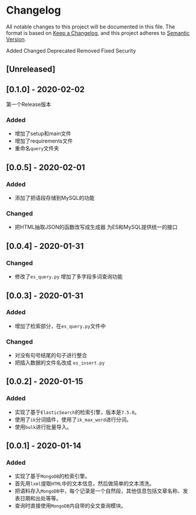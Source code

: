 # Changelog

All notable changes to this project will be documented in this file.
The format is based on [Keep a Changelog](https://keepachangelog.com/en/1.0.0/),
and this project adheres to [Semantic Version](https://semver.org/spec/v2.0.0.html).

Added Changed Deprecated Removed Fixed Security

## [Unreleased]

## [0.1.0] - 2020-02-02

第一个Release版本

### Added
- 增加了setup和main文件
- 增加了requirements文件
- 重命名`query`文件夹

## [0.0.5] - 2020-02-01
### Added
- 添加了把语段存储到MySQL的功能

### Changed
- 把HTML抽取JSON的函数改写成生成器 为ES和MySQL提供统一的接口

## [0.0.4] - 2020-01-31
### Changed
- 修改了`es_query.py` 增加了多字段多词查询功能

## [0.0.3] - 2020-01-31
### Added
- 增加了检索部分，在`es_query.py`文件中

### Changed
- 对没有句号结尾的句子进行整合
- 把插入数据的文件名改成 `es_insert.py` 

## [0.0.2] - 2020-01-15

### Added 
- 实现了基于`ElasticSearch`的检索引擎，版本是`7.5.0`。
- 使用了`ik`分词插件，使用了`ik_max_word`进行分词。
- 使用`bulk`进行批量导入。

## [0.0.1] - 2020-01-14

### Added 
- 实现了基于`MongoDB`的检索引擎。
- 首先用`lxml`提取`HTML`中的文本信息，然后做简单的文本清洗。
- 把语料存入`MongoDB`中，每个记录是一个自然段，其他信息包括文章名称、发表日期和出处等等。
- 查询时直接使用`MongoDB`内自带的全文查询模块。
